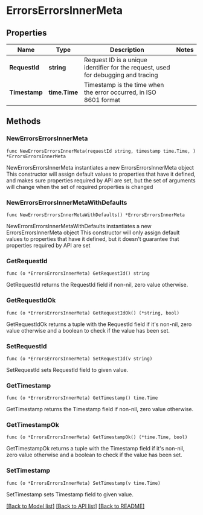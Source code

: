 # ErrorsErrorsInnerMeta

## Properties

Name | Type | Description | Notes
------------ | ------------- | ------------- | -------------
**RequestId** | **string** | Request ID is a unique identifier for the request, used for debugging and tracing | 
**Timestamp** | **time.Time** | Timestamp is the time when the error occurred, in ISO 8601 format | 

## Methods

### NewErrorsErrorsInnerMeta

`func NewErrorsErrorsInnerMeta(requestId string, timestamp time.Time, ) *ErrorsErrorsInnerMeta`

NewErrorsErrorsInnerMeta instantiates a new ErrorsErrorsInnerMeta object
This constructor will assign default values to properties that have it defined,
and makes sure properties required by API are set, but the set of arguments
will change when the set of required properties is changed

### NewErrorsErrorsInnerMetaWithDefaults

`func NewErrorsErrorsInnerMetaWithDefaults() *ErrorsErrorsInnerMeta`

NewErrorsErrorsInnerMetaWithDefaults instantiates a new ErrorsErrorsInnerMeta object
This constructor will only assign default values to properties that have it defined,
but it doesn't guarantee that properties required by API are set

### GetRequestId

`func (o *ErrorsErrorsInnerMeta) GetRequestId() string`

GetRequestId returns the RequestId field if non-nil, zero value otherwise.

### GetRequestIdOk

`func (o *ErrorsErrorsInnerMeta) GetRequestIdOk() (*string, bool)`

GetRequestIdOk returns a tuple with the RequestId field if it's non-nil, zero value otherwise
and a boolean to check if the value has been set.

### SetRequestId

`func (o *ErrorsErrorsInnerMeta) SetRequestId(v string)`

SetRequestId sets RequestId field to given value.


### GetTimestamp

`func (o *ErrorsErrorsInnerMeta) GetTimestamp() time.Time`

GetTimestamp returns the Timestamp field if non-nil, zero value otherwise.

### GetTimestampOk

`func (o *ErrorsErrorsInnerMeta) GetTimestampOk() (*time.Time, bool)`

GetTimestampOk returns a tuple with the Timestamp field if it's non-nil, zero value otherwise
and a boolean to check if the value has been set.

### SetTimestamp

`func (o *ErrorsErrorsInnerMeta) SetTimestamp(v time.Time)`

SetTimestamp sets Timestamp field to given value.



[[Back to Model list]](../README.md#documentation-for-models) [[Back to API list]](../README.md#documentation-for-api-endpoints) [[Back to README]](../README.md)


